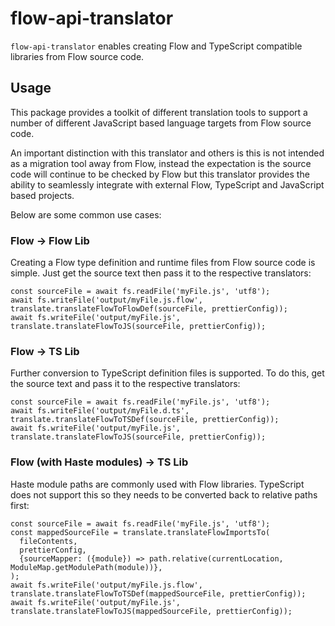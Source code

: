 # flow-api-translator

`flow-api-translator` enables creating Flow and TypeScript compatible libraries from Flow source code.

## Usage

This package provides a toolkit of different translation tools to support a number of different JavaScript based language targets from Flow source code.

An important distinction with this translator and others is this is not intended as a migration tool away from Flow, instead the expectation is the source code will continue to be checked by Flow but this translator provides the ability to seamlessly integrate with external Flow, TypeScript and JavaScript based projects.

Below are some common use cases:

### Flow -> Flow Lib

Creating a Flow type definition and runtime files from Flow source code is simple. Just get the source text then pass it to the respective translators:

```
const sourceFile = await fs.readFile('myFile.js', 'utf8');
await fs.writeFile('output/myFile.js.flow', translate.translateFlowToFlowDef(sourceFile, prettierConfig));
await fs.writeFile('output/myFile.js', translate.translateFlowToJS(sourceFile, prettierConfig));
```

### Flow -> TS Lib

Further conversion to TypeScript definition files is supported. To do this, get the source text and pass it to the respective translators:
```
const sourceFile = await fs.readFile('myFile.js', 'utf8');
await fs.writeFile('output/myFile.d.ts', translate.translateFlowToTSDef(sourceFile, prettierConfig));
await fs.writeFile('output/myFile.js', translate.translateFlowToJS(sourceFile, prettierConfig));
```

### Flow (with Haste modules) -> TS Lib

Haste module paths are commonly used with Flow libraries. TypeScript does not support this so they needs to be converted back to relative paths first:
```
const sourceFile = await fs.readFile('myFile.js', 'utf8');
const mappedSourceFile = translate.translateFlowImportsTo(
  fileContents,
  prettierConfig,
  {sourceMapper: ({module}) => path.relative(currentLocation, ModuleMap.getModulePath(module))},
);
await fs.writeFile('output/myFile.js.flow', translate.translateFlowToTSDef(mappedSourceFile, prettierConfig));
await fs.writeFile('output/myFile.js', translate.translateFlowToJS(mappedSourceFile, prettierConfig));
```
